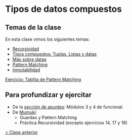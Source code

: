 # Tipos de datos compuestos

## Temas de la clase

En esta clase vimos los siguientes temas:
- [Recursividad](http://wiki.uqbar.org/wiki/articles/recursividad-en-haskell.html)
- [Tipos compuestos: Tuplas, Listas y datas](http://wiki.uqbar.org/wiki/articles/tipos-de-haskell.html)
- [Más sobre datas](http://wiki.uqbar.org/wiki/articles/data--definiendo-nuestros-tipos-en-haskell.html)
- [Pattern Matching](http://wiki.uqbar.org/wiki/articles/pattern-matching-en-haskell.html)
- [Inmutabilidad](http://wiki.uqbar.org/wiki/articles/inmutabilidad.html)

[Ejercicio: Tablita de Pattern Matching](https://docs.google.com/document/d/1xFuTdroCDjEPNYFjaY34iByjxU8X-J6OX744QhGwXgY/edit)

## Para profundizar y ejercitar

- De la [sección de apuntes](http://www.pdep.com.ar/material/apuntes): Módulos 3 y 4 de funcional.
- De [Mumuki](https://mumuki.io/chapters/82-programacion-funcional):
  - Guardas y Pattern Matching
  - Práctica Recursividad (excepto ejercicios 14, 17 y 18)

[< Clase anterior](https://github.com/pdep-mit/bitacora-de-clase/blob/master/clase-03.md)

